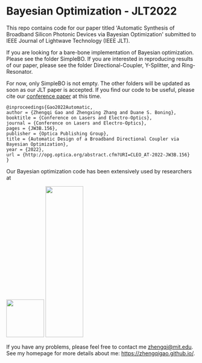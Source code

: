 # Bayesian Optimization - JLT2022

This repo contains code for our paper titled 'Automatic Synthesis of Broadband Silicon Photonic Devices via Bayesian Optimization' submitted to IEEE Journal of Lightwave Technology (IEEE JLT).

If you are looking for a bare-bone implementation of Bayesian optimization. Please see the folder SimpleBO. If you are interested in reproducing results of our paper, please see the folder Directional-Coupler, Y-Splitter, and Ring-Resonator.

For now, only SimpleBO is not empty. The other folders will be updated as soon as our JLT paper is accepted. If you find our code to be useful, please cite our [conference paper](https://opg.optica.org/viewmedia.cfm?r=1&uri=CLEO_AT-2022-JW3B.156&seq=0) at this time.

```
@inproceedings{Gao2022Automatic,
author = {Zhengqi Gao and Zhengxing Zhang and Duane S. Boning},
booktitle = {Conference on Lasers and Electro-Optics},
journal = {Conference on Lasers and Electro-Optics},
pages = {JW3B.156},
publisher = {Optica Publishing Group},
title = {Automatic Design of a Broadband Directional Coupler via Bayesian Optimization},
year = {2022},
url = {http://opg.optica.org/abstract.cfm?URI=CLEO_AT-2022-JW3B.156}
}
```

Our Bayesian optimization code has been extensively used by researchers at 


<img src="https://libraries.mit.edu/mithistory/wp-content/files/mit-seal_400x400-300x300.gif" width = "100" height = "100"/> <img src="https://brand.ucsb.edu/sites/default/files/images/pages/Visual-Identity/Marks/Seal/navy-seal.gif" width = "100" height = "400"/> 


If you have any problems, please feel free to contact me zhengqi@mit.edu. See my homepage for more details about me: https://zhengqigao.github.io/.
